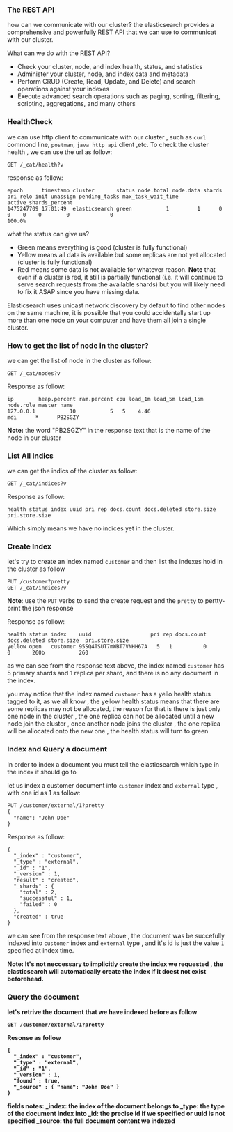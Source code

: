 ### The REST API
how can we communicate with our cluster?
the elasticsearch provides a comprehensive and powerfully REST API that we can use to communicat with our cluster.

What can we do with the REST API?
* Check your cluster, node, and index health, status, and statistics
* Administer your cluster, node, and index data and metadata
* Perform CRUD (Create, Read, Update, and Delete) and search operations against your indexes
* Execute advanced search operations such as paging, sorting, filtering, scripting, aggregations, and many others



### HealthCheck
we can use http client to communicate with our cluster , such as `curl` commond line, `postman`, `java http api` client ,etc.
To check the cluster health , we can use the url as follow:
```
GET /_cat/health?v
```
response as follow:
```
epoch      timestamp cluster       status node.total node.data shards pri relo init unassign pending_tasks max_task_wait_time active_shards_percent
1475247709 17:01:49  elasticsearch green           1         1      0   0    0    0        0             0                  -                100.0%
```

what the status can give us?
* Green means everything is good (cluster is fully functional)
* Yellow means all data is available but some replicas are not yet allocated (cluster is fully functional)
* Red means some data is not available for whatever reason. 
<strong>Note</strong> that even if a cluster is red, it still is partially functional (i.e. it will continue to serve search requests from the available shards) but you will likely need to fix it ASAP since you have missing data.

Elasticsearch uses unicast network discovery by default to find other nodes on the same machine, it is possible that you could accidentally start up more than one node on your computer and have them all join a single cluster.

### How to get the list of node in the cluster?
we can get the list of node in the cluster as follow:
```
GET /_cat/nodes?v
```
Response as follow:
```
ip        heap.percent ram.percent cpu load_1m load_5m load_15m node.role master name
127.0.0.1           10           5   5    4.46                        mdi      *      PB2SGZY
```

<strong>Note:</strong> the word "PB2SGZY" in the response text that is the name of the node in our cluster


### List All Indics
we can get the indics of the cluster as follow:
```
GET /_cat/indices?v
```
Response as follow:
```
health status index uuid pri rep docs.count docs.deleted store.size pri.store.size
```
Which simply means we have no indices yet in the cluster.



### Create Index
let's try to create an index named `customer` and then list the indexes hold in the cluster as follow
```
PUT /customer?pretty
GET /_cat/indices?v
```
<strong>Note</strong>: use the `PUT` verbs to send the create request and the `pretty` to pertty-print the json response

Response as follow:
```
health status index    uuid                   pri rep docs.count docs.deleted store.size  pri.store.size
yellow open   customer 95SQ4TSUT7mWBT7VNHH67A   5   1          0            0       260b           260
```
as we can see from the response text above, the index named `customer` has 5 primary shards and 1 replica per shard, and there is no 
any document in the index.

you may notice that the index named `customer` has a yello health status tagged to it, as we all know , the yellow health status means that there are some replicas may not be allocated, the reason for that is there is just only one node in the cluster , the one replica can not be allocated until a new node join the cluster , once another node joins the cluster , the one replica will be allocated  onto the new one , the health status will turn to  green


### Index and Query a document
In order to index a document you must tell the elasticsearch which type in the index it should go to 

let us index a customer document into `customer` index and `external` type , with one id as 1 as follow:
```
PUT /customer/external/1?pretty
{
  "name": "John Doe"
}
```
Response as follow:
```
{
  "_index" : "customer",
  "_type" : "external",
  "_id" : "1",
  "_version" : 1,
  "result" : "created",
  "_shards" : {
    "total" : 2,
    "successful" : 1,
    "failed" : 0
  },
  "created" : true
}
```
we can see from the response text above , the document was be succefully indexed into `customer` index and `external` type , and it's id
is just the value `1` specified at index time.

<strong>Note:<strong> It's not neccessary to implicitly create the index we requested , the elasticsearch will automatically create the index if it doest not exist beforehead.

### Query the document 
let's retrive the document that we have indexed before as follow
```
GET /customer/external/1?pretty
```
Resonse as follow
```
{
  "_index" : "customer",
  "_type" : "external",
  "_id" : "1",
  "_version" : 1,
  "found" : true,
  "_source" : { "name": "John Doe" }
}
```
fields notes:
_index: the index of the document belongs to
_type: the type of the document index into
_id: the precise id if we specified or uuid is not specified
_source: the full document content we indexed




